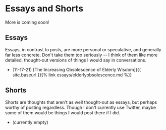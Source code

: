# Essays and Shorts

More is coming soon!

## Essays

Essays, in contrast to posts, are more personal or speculative, and generally far less concrete. Don't take them too seriously -- I think of them like more detailed, thought-out versions of things I would say in conversations.

 - (11-17-21) [The Increasing Obsolescence of Elderly Wisdom]({{ site.baseurl }}{% link essays/elderlyobsolescence.md %})

## Shorts

Shorts are thoughts that aren't as well thought-out as essays, but perhaps worthy of posting regardless. Though I don't currently use Twitter, maybe some of them would be things I would post there if I did.

- (currently empty)
